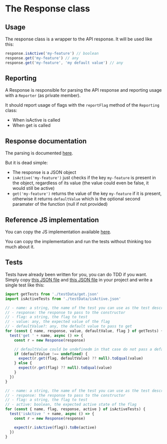 # The Response class
## Usage
The response class is a wrapper to the API response. It will be used like this:
```typescript
response.isActive('my-feature') // boolean
response.get('my-feature') // any
response.get('my-feature', 'my default value') // any 
```

## Reporting
A Response is responsible for parsing the API response and reporting usage with a `Reporter` (as private member).

It should report usage of flags with the `reportFlag` method of the `Reporting` class:
- When isActive is called
- When get is called

## Response documentation
The parsing is documented [here](https://tggl.io/developers/api-reference/evaluate-flags#interpreting-the-response).

But it is dead simple:
- The response is a JSON object
- `isActive('my-feature')` just checks if the key `my-feature` is present in the object, regardless of its value (the value could even be false, it would still be active)
- `get('my-feature')` returns the value of the key `my-feature` if it is present, otherwise it returns `defaultValue` which is the optional second paramater of the function (null if not provided)

## Reference JS implementation
You can copy the JS implementation available [here](https://github.com/Tggl/js-tggl-client/blob/master/src/TgglResponse.ts).

You can copy the implementation and run the tests without thinking too much about it.

## Tests
Tests have already been written for you, you can do TDD if you want. Simply copy [this JSON file](../tests/get.json) and [this JSON file](../tests/isActive.json) in your project and write a single test like this:
```typescript
import getTests from './testData/get.json'
import isActiveTests from './testData/isActive.json'

// - name: a string, the name of the test you can use as the test description
// - response: the response to pass to the constructor
// - flag: a string, the flag to test
// - value: any, the expected value of the flag
// - defaultValue?: any, the default value to pass to get
for (const { name, response, value, defaultValue, flag } of getTests) {
  test('get ' + name, async () => {
    const r = new Response(response)

    // defaultValue could be undefinedm in that case do not pass a default value
    if (defaultValue !== undefined) {
      expect(r.get(flag, defaultValue) ?? null).toEqual(value)
    } else {
      expect(r.get(flag) ?? null).toEqual(value)
    }
  })
}

// - name: a string, the name of the test you can use as the test description
// - response: the response to pass to the constructor
// - flag: a string, the flag to test
// - active: boolean, the expected active state of the flag
for (const { name, flag, response, active } of isActiveTests) {
  test('isActive ' + name, async () => {
    const r = new Response(response)

    expect(r.isActive(flag)).toBe(active)
  })
}
```

